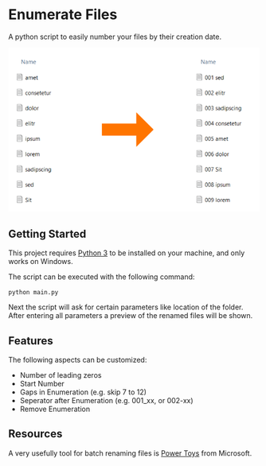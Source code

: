 # Enumerate Files

A python script to easily number your files by their creation date.

![Example of Renaming Files](docs/example.png)

## Getting Started

This project requires [Python 3](https://www.python.org/downloads/) to be installed on your machine, and only works on Windows.

The script can be executed with the following command:

```console
python main.py
```

Next the script will ask for certain parameters like location of the folder. After entering all parameters a preview of the renamed files will be shown.

## Features

The following aspects can be customized:
- Number of leading zeros
- Start Number
- Gaps in Enumeration (e.g. skip 7 to 12)
- Seperator after Enumeration (e.g. 001_xx, or 002-xx)
- Remove Enumeration

## Resources

A very usefully tool for batch renaming files is [Power Toys](https://learn.microsoft.com/en-us/windows/powertoys/) from Microsoft.
